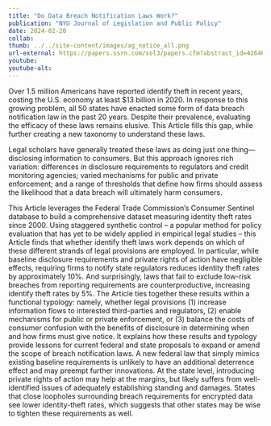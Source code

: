 ```yaml
---
title: "Do Data Breach Notification Laws Work?"
publication: "NYU Journal of Legislation and Public Policy"
date: 2024-02-20
collab: 
thumb: ../../site-content/images/ag_notice_all.png
url-external: https://papers.ssrn.com/sol3/papers.cfm?abstract_id=4164674
youtube: 
youtube-alt: 
---
```


Over 1.5 million Americans have reported identify theft in recent years, costing the U.S. economy at least $13 billion in 2020. In response to this growing problem, all 50 states have enacted some form of data breach notification law in the past 20 years. Despite their prevalence, evaluating the efficacy of these laws remains elusive. This Article fills this gap, while further creating a new taxonomy to understand these laws.

Legal scholars have generally treated these laws as doing just one thing—disclosing information to consumers. But this approach ignores rich variation: differences in disclosure requirements to regulators and credit monitoring agencies; varied mechanisms for public and private enforcement; and a range of thresholds that define how firms should assess the likelihood that a data breach will ultimately harm consumers.

This Article leverages the Federal Trade Commission’s Consumer Sentinel database to build a comprehensive dataset measuring identity theft rates since 2000. Using staggered synthetic control – a popular method for policy evaluation that has yet to be widely applied in empirical legal studies – this Article finds that whether identify theft laws work depends on which of these different strands of legal provisions are employed. In particular, while baseline disclosure requirements and private rights of action have negligible effects, requiring firms to notify state regulators reduces identity theft rates by approximately 10%. And surprisingly, laws that fail to exclude low-risk breaches from reporting requirements are counterproductive, increasing identify theft rates by 5%.
The Article ties together these results within a functional typology: namely, whether legal provisions  (1) increase information flows to interested third-parties and regulators, (2) enable mechanisms for public or private enforcement, or (3) balance the costs of consumer confusion with the benefits of disclosure in determining when and how firms must give notice. It explains how these results and typology provide lessons for current federal and state proposals to expand or amend the scope of breach notification laws. A new federal law that simply mimics existing baseline requirements is unlikely to have an additional deterrence effect and may preempt further innovations. At the state level, introducing private rights of action may help at the margins, but likely suffers from well-identified issues of adequately establishing standing and damages. States that close loopholes surrounding breach requirements for encrypted data see lower identity-theft rates, which suggests that other states may be wise to tighten these requirements as well.
